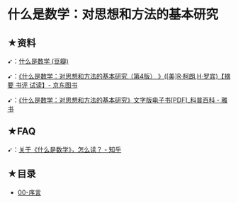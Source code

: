 # 什么是数学：对思想和方法的基本研究

## ★资料

➹：[什么是数学 (豆瓣)](https://book.douban.com/subject/10455982/)

➹：[《什么是数学：对思想和方法的基本研究（第4版） 》([美]R·柯朗,H·罗宾)【摘要 书评 试读】- 京东图书](https://item.jd.com/12172032.html#none)

➹：[《什么是数学：对思想和方法的基本研究》文字版电子书[PDF]_科普百科 - 雅书](https://yabook.org/post/1196.html)

## ★FAQ

➹：[关于《什么是数学》，怎么读？ - 知乎](https://www.zhihu.com/question/21644687)

## ★目录

- [00-序言](./00.md)

